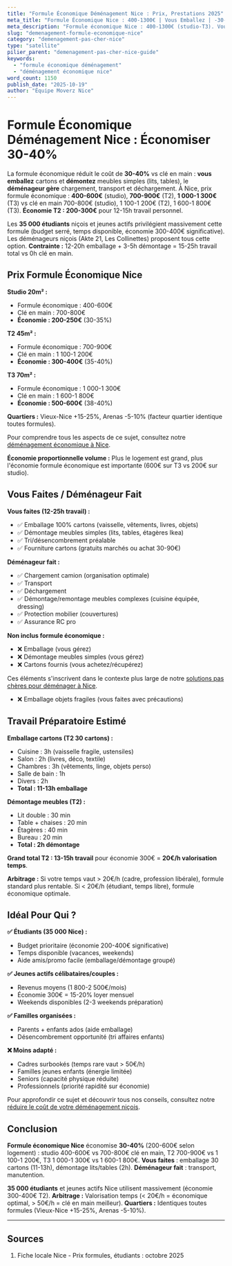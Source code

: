 ```yaml
---
title: "Formule Économique Déménagement Nice : Prix, Prestations 2025"
meta_title: "Formule Économique Nice : 400-1300€ | Vous Emballez | -30-40%"
meta_description: "Formule économique Nice : 400-1300€ (studio-T3). Vous emballez/démontez, pro transporte. Économie 30-40% vs clé en main. 35K étudiants. Guide."
slug: "demenagement-formule-economique-nice"
category: "demenagement-pas-cher-nice"
type: "satellite"
pilier_parent: "demenagement-pas-cher-nice-guide"
keywords:
  - "formule économique déménagement"
  - "déménagement économique nice"
word_count: 1150
publish_date: "2025-10-19"
author: "Équipe Moverz Nice"
---
```


# Formule Économique Déménagement Nice : Économiser 30-40%

La formule économique réduit le coût de **30-40%** vs clé en main : **vous emballez** cartons et **démontez** meubles simples (lits, tables), le **déménageur gère** chargement, transport et déchargement. À Nice, prix formule économique : **400-600€** (studio), **700-900€** (T2), **1 000-1 300€** (T3) vs clé en main 700-800€ (studio), 1 100-1 200€ (T2), 1 600-1 800€ (T3). **Économie T2 : 200-300€** pour 12-15h travail personnel.

Les **35 000 étudiants** niçois et jeunes actifs privilégient massivement cette formule (budget serré, temps disponible, économie 300-400€ significative). Les déménageurs niçois (Akte 21, Les Collinettes) proposent tous cette option. **Contrainte :** 12-20h emballage + 3-5h démontage = 15-25h travail total vs 0h clé en main.

## Prix Formule Économique Nice

**Studio 20m² :**
- Formule économique : 400-600€
- Clé en main : 700-800€
- **Économie : 200-250€** (30-35%)

**T2 45m² :**
- Formule économique : 700-900€
- Clé en main : 1 100-1 200€
- **Économie : 300-400€** (35-40%)

**T3 70m² :**
- Formule économique : 1 000-1 300€
- Clé en main : 1 600-1 800€
- **Économie : 500-600€** (38-40%)

**Quartiers :** Vieux-Nice +15-25%, Arenas -5-10% (facteur quartier identique toutes formules).

Pour comprendre tous les aspects de ce sujet, consultez notre [déménagement économique à Nice](/blog/demenagement-pas-cher-nice/demenagement-pas-cher-nice-guide).


**Économie proportionnelle volume :** Plus le logement est grand, plus l'économie formule économique est importante (600€ sur T3 vs 200€ sur studio).

## Vous Faites / Déménageur Fait

**Vous faites (12-25h travail) :**
- ✅ Emballage 100% cartons (vaisselle, vêtements, livres, objets)
- ✅ Démontage meubles simples (lits, tables, étagères Ikea)
- ✅ Tri/désencombrement préalable
- ✅ Fourniture cartons (gratuits marchés ou achat 30-90€)

**Déménageur fait :**
- ✅ Chargement camion (organisation optimale)
- ✅ Transport
- ✅ Déchargement
- ✅ Démontage/remontage meubles complexes (cuisine équipée, dressing)
- ✅ Protection mobilier (couvertures)
- ✅ Assurance RC pro

**Non inclus formule économique :**
- ❌ Emballage (vous gérez)
- ❌ Démontage meubles simples (vous gérez)
- ❌ Cartons fournis (vous achetez/récupérez)

Ces éléments s'inscrivent dans le contexte plus large de notre [solutions pas chères pour déménager à Nice](/blog/demenagement-pas-cher-nice/demenagement-pas-cher-nice-guide).

- ❌ Emballage objets fragiles (vous faites avec précautions)

## Travail Préparatoire Estimé

**Emballage cartons (T2 30 cartons) :**
- Cuisine : 3h (vaisselle fragile, ustensiles)
- Salon : 2h (livres, déco, textile)
- Chambres : 3h (vêtements, linge, objets perso)
- Salle de bain : 1h
- Divers : 2h
- **Total : 11-13h emballage**

**Démontage meubles (T2) :**
- Lit double : 30 min
- Table + chaises : 20 min
- Étagères : 40 min
- Bureau : 20 min
- **Total : 2h démontage**

**Grand total T2 : 13-15h travail** pour économie 300€ = **20€/h valorisation temps**.

**Arbitrage :** Si votre temps vaut > 20€/h (cadre, profession libérale), formule standard plus rentable. Si < 20€/h (étudiant, temps libre), formule économique optimale.

## Idéal Pour Qui ?

**✅ Étudiants (35 000 Nice) :**
- Budget prioritaire (économie 200-400€ significative)
- Temps disponible (vacances, weekends)
- Aide amis/promo facile (emballage/démontage groupé)

**✅ Jeunes actifs célibataires/couples :**
- Revenus moyens (1 800-2 500€/mois)
- Économie 300€ = 15-20% loyer mensuel
- Weekends disponibles (2-3 weekends préparation)

**✅ Familles organisées :**
- Parents + enfants ados (aide emballage)
- Désencombrement opportunité (tri affaires enfants)

**❌ Moins adapté :**
- Cadres surbookés (temps rare vaut > 50€/h)
- Familles jeunes enfants (énergie limitée)
- Seniors (capacité physique réduite)
- Professionnels (priorité rapidité sur économie)


Pour approfondir ce sujet et découvrir tous nos conseils, consultez notre [réduire le coût de votre déménagement niçois](/blog/demenagement-pas-cher-nice/demenagement-pas-cher-nice-guide).

## Conclusion

**Formule économique Nice** économise **30-40%** (200-600€ selon logement) : studio 400-600€ vs 700-800€ clé en main, T2 700-900€ vs 1 100-1 200€, T3 1 000-1 300€ vs 1 600-1 800€. **Vous faites** : emballage 30 cartons (11-13h), démontage lits/tables (2h). **Déménageur fait** : transport, manutention.

**35 000 étudiants** et jeunes actifs Nice utilisent massivement (économie 300-400€ T2). **Arbitrage :** Valorisation temps (< 20€/h = économique optimal, > 50€/h = clé en main meilleur). **Quartiers :** Identiques toutes formules (Vieux-Nice +15-25%, Arenas -5-10%).

---

## Sources

1. Fiche locale Nice - Prix formules, étudiants : octobre 2025


